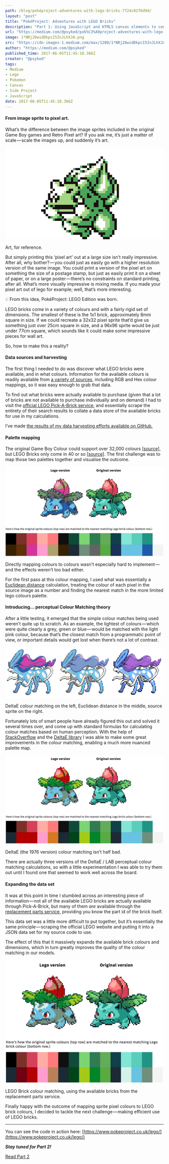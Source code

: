 ```yaml
---
path: /blog/poképroject-adventures-with-lego-bricks-7f24c02f6d9d/
layout: "post"
title: "PokéProject: Adventures with LEGO Bricks"
description: "Part 1: Using JavaScript and HTML5 canvas elements to convert images into 2 dimensional LEGO brick plans."
url: "https://medium.com/@psyked/pok%C3%A9project-adventures-with-lego-bricks-7f24c02f6d9d"
image: 1*NRj28widDkpcI5InJLhXJA.png
src: "https://cdn-images-1.medium.com/max/1200/1*NRj28widDkpcI5InJLhXJA.png"
author: "https://medium.com/@psyked"
published_time: 2017-06-05T11:45:10.366Z
creator: "@psyked"
tags:
- Medium
- Lego
- Pokemon
- Canvas
- Side Project
- JavaScript
date: 2017-06-05T11:45:10.366Z
---
```


#### From image sprite to pixel art.

What’s the difference between the image sprites included in the original Game Boy games and Retro Pixel art? If you ask me, it’s just a matter of scale — scale the images up, and suddenly it’s art.

![](1*ahfgymTGsLrv5DvRElUX4A.png)

Art, for reference.

But simply printing this ‘pixel art’ out at a large size isn’t really impressive. After all, why bother? — you could just as easily go with a higher resolution version of the same image. You could print a version of the pixel art on something the size of a postage stamp, but just as easily print it on a sheet of paper, or on a large poster — there’s no constraints on standard printing, after all. What’s more visually impressive is mixing media. If you made your pixel art out of lego for example; well, that’s more interesting.

💡 From this idea, PokéProject: LEGO Edition was born.

LEGO bricks come in a variety of colours and with a fairly rigid set of dimensions. The smallest of these is the 1x1 brick, approximately 8mm square in size. If we could recreate a 32x32 pixel sprite that’d give us something just over 25cm square in size, and a 96x96 sprite would be just under 77cm square, which sounds like it could make some impressive pieces for wall art.

So, how to make this a reality?

#### Data sources and harvesting

The first thing I needed to do was discover what LEGO bricks were available, and in what colours. Information for the available colours is readily available from [a variety of sources](https://bricks.stackexchange.com/questions/75/how-many-different-colours-of-lego-bricks-are-there), including RGB and Hex colour mappings, so it was easy enough to grab that data.

To find out what bricks were actually available to purchase (given that a lot of bricks are not available to purchase individually and on demand) I had to visit the [official LEGO Pick-A-Brick service,](https://shop.lego.com/en-GB/Pick-a-Brick) and essentially scrape the entirety of their search results to collate a data store of the available bricks for use in my calculations.

I’ve made [the results of my data harvesting efforts available on GitHub.](https://github.com/psyked/LEGO-Bricks-Data)

#### Palette mapping

The original Game Boy Colour could support over 32,000 colours \[[source](https://en.wikipedia.org/wiki/List_of_video_game_console_palettes#Game_Boy_Color)\], but LEGO Bricks only come in 40 or so \[[source](http://lego.wikia.com/wiki/Colour_Palette)\]. The first challenge was to map those two palettes together and visualise the outcome.

![](1*m0a0IO5JS4BninOLPPt97A.jpeg)

Directly mapping colours to colours wasn’t especially hard to implement — and the effects weren’t too bad either.

For the first pass at this colour mapping, I used what was essentially a [Euclidean distance](https://stackoverflow.com/a/13587077/377961) calculation, treating the colour of each pixel in the source image as a number and finding the nearest match in the more limited lego colours palette.

#### Introducing… perceptual Colour Matching theory

After a little testing, it emerged that the simple colour matches being used weren’t quite up to scratch. As an example, the lightest of colours — which were quite clearly a grey, green or blue — would be matched with the light pink colour, because that’s the closest match from a programmatic point of view, or important details would get lost when there’s not a lot of contrast.

![](1*IHN_O3KWkc8rDCfBRVPSzg.png)

DeltaE colour matching on the left, Euclidean distance in the middle, source sprite on the right.

Fortunately lots of smart people have already figured this out and solved it several times over, and come up with standard formulas for calculating colour matches based on human perception. With the help of [StackOverflow](https://stackoverflow.com/a/29247003/377961) and the [DeltaE library](http://zschuessler.github.io/DeltaE/) I was able to make some great improvements in the colour matching, enabling a much more nuanced palette map.

![](1*VEuetcvPBJ0MeubZVG8mpg.png)

DeltaE (the 1976 version) colour matching isn’t half bad.

There are actually three versions of the DeltaE / LAB perceptual colour matching calculations, so with a little experimentation I was able to try them out until I found one that seemed to work well across the board.

#### Expanding the data set

It was at this point in time I stumbled across an interesting piece of information — not all of the available LEGO bricks are actually available through Pick-A-Brick, but many of them _are_ available through the [replacement parts service,](https://www.lego.com/en-gb/service/replacementparts/sale) providing you know the part id of the brick itself.

This data set was a little more difficult to put together, but it’s essentially the same principle — scraping the official LEGO website and putting it into a JSON data set for my source code to use.

The effect of this that it massively expands the available brick colours and dimensions, which in turn greatly improves the quality of the colour matching in our models.

![](1*NRj28widDkpcI5InJLhXJA.png)

LEGO Brick colour matching, using the available bricks from the replacement parts service.

Finally happy with the outcome of mapping sprite pixel colours to LEGO brick colours, I decided to tackle the next challenge — making efficient use of LEGO bricks.

---

You can see the code in action here: [https://www.pokeproject.co.uk/lego/](https://www.pokeproject.co.uk/lego/)

**_Stay tuned for Part 2!_**

[Read Part 2](https://medium.com/@psyked/pok%C3%A9project-adventures-with-lego-bricks-cd9401091239)